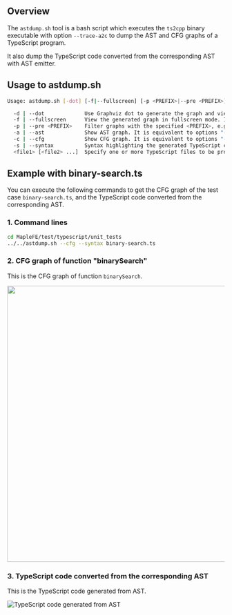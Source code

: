 ## Overview

The `astdump.sh` tool is a bash script which executes the `ts2cpp` binary executable with option
`--trace-a2c` to dump the AST and CFG graphs of a TypeScript program.

It also dump the TypeScript code converted from the corresponding AST with AST emitter. 

## Usage to astdump.sh

```bash
Usage: astdump.sh [-dot] [-f|--fullscreen] [-p <PREFIX>|--pre <PREFIX>] [-a|--ast] [-c|--cfg] <file1> [<file2> ...]

  -d | --dot             Use Graphviz dot to generate the graph and view it with viewnior
  -f | --fullscreen      View the generated graph in fullscreen mode. It implies option -dot
  -p | --pre <PREFIX>    Filter graphs with the specified <PREFIX>, e.g. -p "CFG_<function-name>"
  -a | --ast             Show AST graph. It is equivalent to options "-dot -p AST"
  -c | --cfg             Show CFG graph. It is equivalent to options "-dot -p CFG"
  -s | --syntax          Syntax highlighting the generated TypeScript code
  <file1> [<file2> ...]  Specify one or more TypeScript files to be processed
```
## Example with binary-search.ts

You can execute the following commands to get the CFG graph of the test case `binary-search.ts`, and the
TypeScript code converted from the corresponding AST.

### 1. Command lines
```bash
cd MapleFE/test/typescript/unit_tests
../../astdump.sh --cfg --syntax binary-search.ts
```

### 2. CFG graph of function "binarySearch"

This is the CFG graph of function `binarySearch`.

<img src="https://images.gitee.com/uploads/images/2021/0514/151722_a7245ff7_5583371.png" height="640">

### 3. TypeScript code converted from the corresponding AST

This is the TypeScript code generated from AST.

![TypeScript code generated from AST](https://images.gitee.com/uploads/images/2021/0514/152039_16636b7d_5583371.png "binary-search.ts.PNG")

